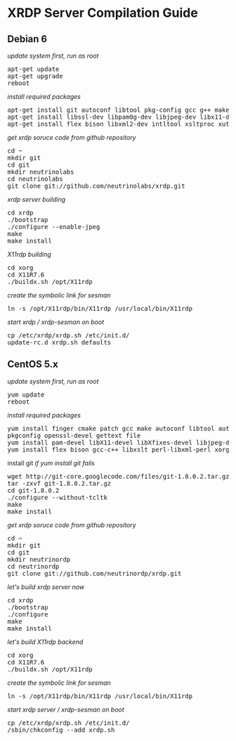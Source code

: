 # XRDP Server Compilation Guide


## Debian 6
_update system first, run as root_
<pre>
apt-get update
apt-get upgrade
reboot
</pre>

_install required packages_
<pre>
apt-get install git autoconf libtool pkg-config gcc g++ make
apt-get install libssl-dev libpam0g-dev libjpeg-dev libx11-dev libxfixes-dev
apt-get install flex bison libxml2-dev intltool xsltproc xutils-dev python-libxml2 g++ xutils
</pre>

_get xrdp soruce code from github repository_
<pre>
cd ~
mkdir git
cd git
mkdir neutrinolabs
cd neutrinolabs
git clone git://github.com/neutrinolabs/xrdp.git
</pre>

_xrdp server building_
<pre>
cd xrdp
./bootstrap
./configure --enable-jpeg
make
make install
</pre>

_X11rdp building_
<pre>
cd xorg
cd X11R7.6
./buildx.sh /opt/X11rdp
</pre>
_create the symbolic link for sesman_
<pre>
ln -s /opt/X11rdp/bin/X11rdp /usr/local/bin/X11rdp
</pre>

_start xrdp / xrdp-sesman on boot_
<pre>
cp /etc/xrdp/xrdp.sh /etc/init.d/
update-rc.d xrdp.sh defaults
</pre>

## CentOS 5.x
_update system first, run as root_
<pre>
yum update
reboot
</pre>

_install required packages_
<pre>
yum install finger cmake patch gcc make autoconf libtool automake
pkgconfig openssl-devel gettext file
yum install pam-devel libX11-devel libXfixes-devel libjpeg-devel
yum install flex bison gcc-c++ libxslt perl-libxml-perl xorg-x11-font-utils
</pre>

install git
_if yum install git fails_
<pre>
wget http://git-core.googlecode.com/files/git-1.8.0.2.tar.gz
tar -zxvf git-1.8.0.2.tar.gz
cd git-1.8.0.2
./configure --without-tcltk
make
make install
</pre>

_get xrdp soruce code from github repository_
<pre>
cd ~
mkdir git
cd git
mkdir neutrinordp
cd neutrinordp
git clone git://github.com/neutrinordp/xrdp.git
</pre>

_let's build xrdp server now_
<pre>
cd xrdp
./bootstrap
./configure
make
make install
</pre>

_let's build X11rdp backend_
<pre>
cd xorg
cd X11R7.6
./buildx.sh /opt/X11rdp
</pre>

_create the symbolic link for sesman_
<pre>
ln -s /opt/X11rdp/bin/X11rdp /usr/local/bin/X11rdp
</pre>

_start xrdp server / xrdp-sesman on boot_
<pre>
cp /etc/xrdp/xrdp.sh /etc/init.d/
/sbin/chkconfig --add xrdp.sh
</pre>